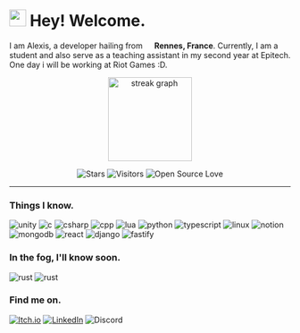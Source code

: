 <h1><img src="https://emojis.slackmojis.com/emojis/images/1531849430/4246/blob-sunglasses.gif?1531849430" width="30"/> Hey! Welcome.</h1>
<p>
 I am Alexis, a developer hailing from <img src="https://cdn-icons-png.flaticon.com/512/197/197560.png" width="13"/> <b>Rennes, France</b>. Currently, I am a student and also serve as a teaching assistant in my second year at Epitech.
 One day i will be working at Riot Games :D.
</p>


<div align="center">
  <img src="https://streak-stats.demolab.com?user=DiaboloAB&locale=en&mode=daily&theme=gruvbox&hide_border=true&border_radius=5&order=3" height="150" alt="streak graph"  />
</div>
<p align="center">

  <img alt="Stars" src="https://img.shields.io/github/stars/DiaboloAB?style=flat-square&labelColor=343b41"/>
  <img alt="Visitors" src="https://visitor-badge.laobi.icu/badge?page_id=DiaboloAB.DiaboloAB"/>
  <img alt="Open Source Love" src="https://badges.frapsoft.com/os/v1/open-source.svg?v=102"/>
</p>


------------

<h3>Things I know.</h3>
<p>
  <img alt="unity" src="https://img.shields.io/badge/unity-%23000000.svg?style=for-the-badge&logo=unity&logoColor=white" />
  <img alt="c" src="https://img.shields.io/badge/c-%2300599C.svg?style=for-the-badge&logo=c&logoColor=white" />
  <img alt="csharp" src="https://img.shields.io/badge/c%23-%23239120.svg?style=for-the-badge&logo=csharp&logoColor=white" />
  <img alt="cpp" src="https://img.shields.io/badge/c++-%2300599C.svg?style=for-the-badge&logo=c%2B%2B&logoColor=white" />
  <img alt="lua" src="https://img.shields.io/badge/lua-%232C2D72.svg?style=for-the-badge&logo=lua&logoColor=white" />
  <img alt="python" src="https://img.shields.io/badge/python-3670A0?style=for-the-badge&logo=python&logoColor=ffdd54" />
  <img alt="typescript" src="https://img.shields.io/badge/typescript-%23007ACC.svg?style=for-the-badge&logo=typescript&logoColor=white" />
  <img alt="linux" src="https://img.shields.io/badge/Linux-FCC624?style=for-the-badge&logo=linux&logoColor=black" />
  <img alt="notion" src="https://img.shields.io/badge/Notion-%23000000.svg?style=for-the-badge&logo=notion&logoColor=white" />
  <img alt="mongodb" src="https://img.shields.io/badge/MongoDB-%234ea94b.svg?style=for-the-badge&logo=mongodb&logoColor=white" />
  <img alt="react" src="https://img.shields.io/badge/react-%2320232a.svg?style=for-the-badge&logo=react&logoColor=%2361DAFB" />
  <img alt="django" src="https://img.shields.io/badge/django-%23092E20.svg?style=for-the-badge&logo=django&logoColor=white" />
  <img alt="fastify" src="https://img.shields.io/badge/fastify-%23000000.svg?style=for-the-badge&logo=fastify&logoColor=white" />
</p>

<h3>In the fog, I'll know soon.</h3>
<p>
  <img alt="rust" src="https://img.shields.io/badge/rust-%23000000.svg?style=for-the-badge&logo=rust&logoColor=white" />
  <img alt="rust" src="https://img.shields.io/badge/Solidity-%23363636.svg?style=for-the-badge&logo=solidity&logoColor=white" />
</p>
<h3>Find me on.</h3>
<p>
  <a href="https://diabolobanane.itch.io/" target="_blank"><img alt="Itch.io" src="https://img.shields.io/badge/Itch-%23FF0B34.svg?style=for-the-badge&logo=Itch.io&logoColor=white" /></a>
 <a href="https://www.linkedin.com/in/alexisboitel/" target="_blank"><img alt="LinkedIn" src="https://img.shields.io/badge/linkedin-%230077B5.svg?&style=for-the-badge&logo=linkedin&logoColor=white" /></a>
  <a  target="_blank"><img alt="Discord" src="https://img.shields.io/badge/Discord-%235865F2.svg?style=for-the-badge&logo=discord&logoColor=white" /></a>
</p>




